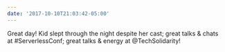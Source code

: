 ```yaml
---
date: '2017-10-10T21:03:42-05:00'
---
```

Great day! Kid slept through the night despite her cast; great talks & chats at #ServerlessConf; great talks & energy at @TechSolidarity!
